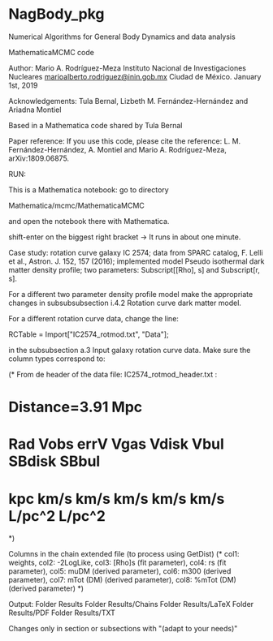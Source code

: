 NagBody_pkg
===========

Numerical Algorithms for General Body Dynamics and data analysis

MathematicaMCMC code

Author:
Mario A. Rodríguez-Meza
Instituto Nacional de Investigaciones Nucleares
marioalberto.rodriguez@inin.gob.mx
Ciudad de México. January 1st, 2019

Acknowledgements: Tula Bernal, Lizbeth M. Fernández-Hernández and Ariadna Montiel 

Based in a Mathematica code shared by Tula Bernal

Paper reference: 
If you use this code, please cite the reference: L. M. Fernández-Hernández, A. Montiel and Mario A. Rodríguez-Meza, arXiv:1809.06875. 

RUN:  

This is a Mathematica notebook: go to directory 

Mathematica/mcmc/MathematicaMCMC

and open the notebook there with Mathematica.

shift-enter on the biggest right bracket ->
It runs in about one minute.

Case study: 
rotation curve galaxy IC 2574; 
data from SPARC catalog, F. Lelli et al., Astron. J. 152, 157 (2016); 
implemented model Pseudo isothermal dark matter density profile;
two parameters: Subscript[\[Rho], s] and Subscript[r, s].

For a different two parameter density profile model make the appropriate changes in subsubsubsection i.4.2 Rotation curve dark matter model.

For a different rotation curve data, change the line:

RCTable = Import["IC2574_rotmod.txt", "Data"];

in the subsubsection a.3 Input galaxy rotation curve data. Make sure the column types correspond to:

(* From de header of the data file: IC2574_rotmod_header.txt :
# Distance=3.91 Mpc
# Rad Vobs errV Vgas Vdisk Vbul SBdisk SBbul
# kpc km/s km/s km/s km/s km/s L/pc^2 L/pc^2
*)

Columns in the chain extended file (to process using GetDist)
(* 
col1: weights, 
col2: -2LogLike, 
col3: \[Rho]s (fit parameter),
col4: rs (fit parameter),
col5: muDM (derived parameter),
col6: m300 (derived parameter),
col7: mTot (DM) (derived parameter),
col8: %mTot (DM) (derived parameter)
*)

Output:
Folder Results
Folder Results/Chains
Folder Results/LaTeX
Folder Results/PDF
Folder Results/TXT

Changes only in section or subsections with "(adapt to your needs)"
